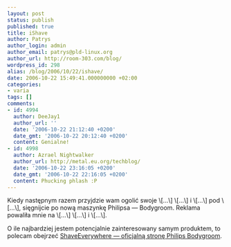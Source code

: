 ```yaml
---
layout: post
status: publish
published: true
title: iShave
author: Patrys
author_login: admin
author_email: patrys@pld-linux.org
author_url: http://room-303.com/blog/
wordpress_id: 298
alias: /blog/2006/10/22/ishave/
date: 2006-10-22 15:49:41.000000000 +02:00
categories:
- varia
tags: []
comments:
- id: 4994
  author: DeeJay1
  author_url: ''
  date: '2006-10-22 21:12:40 +0200'
  date_gmt: '2006-10-22 20:12:40 +0200'
  content: Genialne!
- id: 4998
  author: Azrael Nightwalker
  author_url: http://metal.eu.org/techblog/
  date: '2006-10-22 23:16:05 +0200'
  date_gmt: '2006-10-22 22:16:05 +0200'
  content: Phucking phlash :P
---
```

<p>Kiedy następnym razem przyjdzie wam ogolić swoje \[...\] \[...\] i \[...\] pod \[...\], sięgnijcie po nową maszynkę Philipsa &mdash; Bodygroom. Reklama powaliła mnie na \[...\] \[...\] i \[...\].</p>

<p>O ile najbardziej jestem potencjalnie zainteresowany samym produktem, to polecam obejrzeć <a href="http://www.shaveeverywhere.com/">ShaveEverywhere &mdash; oficjalną stronę Philips Bodygroom</a>.</p>
